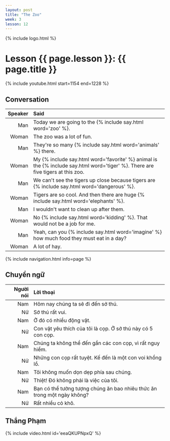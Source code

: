 ```yaml
---
layout: post
title: "The Zoo"
week: 3
lesson: 12
---
```


{% include logo.html %}

# Lesson {{ page.lesson }}: {{ page.title }}

{% include youtube.html start=1154 end=1228 %}

## Conversation

Speaker | Said
---: | :---
Man | Today we are going to the {% include say.html word='zoo' %}.
Woman | The zoo was a lot of fun.
Man | They're so many {% include say.html word='animals' %} there.
Woman | My {% include say.html word='favorite' %} animal is the {% include say.html word='tiger' %}. There are five tigers at this zoo.
Man | We can't see the tigers up close because tigers are {% include say.html word='dangerous' %}.
Woman | Tigers are so cool. And then there are huge {% include say.html word='elephants' %}.
Man | I wouldn't want to clean up after them.
Woman | No {% include say.html word='kidding' %}. That would not be a job for me.
Man | Yeah, can you {% include say.html word='imagine' %} how much food they must eat in a day?
Woman | A lot of hay.

{% include navigation.html info=page %}

## Chuyển ngữ

Người nói | Lời thoại
---: | :---
Nam | Hôm nay chúng ta sẽ đi đến sở thú.
Nữ | Sở thú rất vui.
Nam | Ở đó có nhiều động vật.
Nữ | Con vật yêu thích của tôi là cọp. Ở sở thú này có 5 con cọp.
Nam | Chúng ta không thể đến gần các con cọp, vì rất nguy hiểm.
Nữ | Những con cọp rất tuyệt. Kế đến là một con voi khổng lồ.
Nam | Tôi không muốn dọn dẹp phía sau chúng.
Nữ | Thiệt! Đó không phải là việc của tôi.
Nam | Bạn có thể tưởng tượng chúng ăn bao nhiêu thức ăn trong một ngày không?
Nữ | Rất nhiều cỏ khô.

## Thắng Phạm

{% include video.html id='eeaQKUPNpxQ' %}

